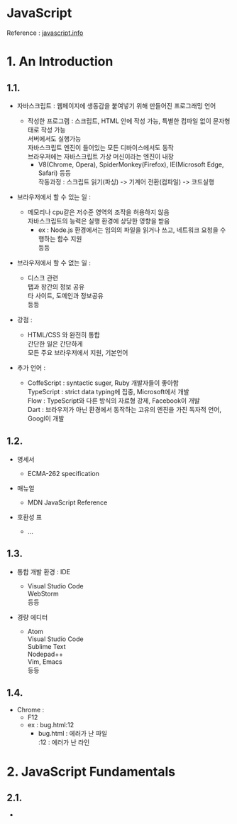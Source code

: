 JavaScript
===
Reference : [javascript.info](javascript.info "javascript.info")  

# 1. An Introduction
## 1.1. 
* 자바스크립트 : 웹페이지에 생동감을 붙여넣기 위해 만들어진 프로그래밍 언어  
    * 작성한 프로그램 : 스크립트, HTML 안에 작성 가능, 특별한 컴파일 없이 문자형태로 작성 가능  
    서버에서도 실행가능  
    자바스크립트 엔진이 들어있는 모든 디바이스에서도 동작  
    브라우저에는 자바스크립트 가상 머신이라는 엔진이 내장  
        * V8(Chrome, Opera), SpiderMonkey(Firefox), IE(Microsoft Edge, Safari) 등등  
        작동과정 : 스크립트 읽기(파싱) -> 기계어 전환(컴파일) -> 코드실행  
    
* 브라우저에서 할 수 있는 일 :  
    * 메모리나 cpu같은 저수준 영역의 조작을 허용하지 않음  
    자바스크립트의 능력은 실행 환경에 상당한 영향을 받음  
        * ex : Node.js 환경에서는 임의의 파일을 읽거나 쓰고, 네트워크 요청을 수행하는 함수 지원  
    등등  

* 브라우저에서 할 수 없는 일 :  
    * 디스크 관련  
    탭과 창간의 정보 공유  
    타 사이트, 도메인과 정보공유  
    등등  
    
* 강점 :  
    * HTML/CSS 와 완전히 통합  
    간단한 일은 간단하게  
    모든 주요 브라우저에서 지원, 기본언어  

* 추가 언어 :  
    * CoffeScript : syntactic suger, Ruby 개발자들이 좋아함  
    TypeScript : strict data typing에 집중, Microsoft에서 개발  
    Flow : TypeScript와 다른 방식의 자료형 강제, Facebook이 개발  
    Dart : 브라우저가 아닌 환경에서 동작하는 고유의 엔진을 가진 독자적 언어, Googl이 개발  

## 1.2.
* 명세서  
    * ECMA-262 specification  

* 매뉴얼  
    * MDN JavaScript Reference  

* 호환성 표  
    * ...  

## 1.3.
* 통합 개발 환경 : IDE  
    * Visual Studio Code  
    WebStorm  
    등등  

* 경량 에디터  
    * Atom  
    Visual Studio Code  
    Sublime Text  
    Nodepad++  
    Vim, Emacs  
    등등  

## 1.4.
* Chrome :  
    * F12  
    * ex : bug.html:12  
        * bug.html : 에러가 난 파일  
        :12 : 에러가 난 라인  

# 2. JavaScript Fundamentals
## 2.1.
* <script> 태그를 이용하여 HTML 문서 대부분의 위치에 삽입 가능  

```html
<!DOCTYPE HTML>
<html>
    <body>
        <p>스크립트 전</p>

        <script>
            alert('Hello, world!');
        </script>

        <p>스크립트 후</p>
    <body>
</html>
```




# 3. Code Quality
# 4. Objects: The Basics
# 5. Data Types
# 6. Advanced Working With Functions
# 7. Object Properties Configuration
# 8. Prototypes, Inheritance
# 9. Classes
# 10. Error Handling
# 11. Promises, async/await
# 12. Generators, Advanced Iteration
# 13. Modules
# 14. Miscellaneous